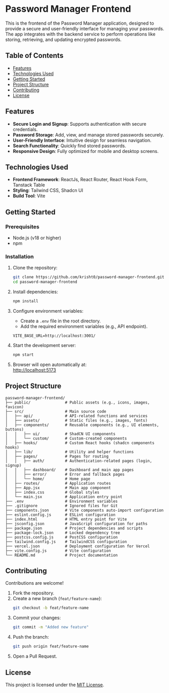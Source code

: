 # Password Manager Frontend

This is the frontend of the Password Manager application, designed to provide a secure and user-friendly interface for managing your passwords. The app integrates with the backend service to perform operations like storing, retrieving, and updating encrypted passwords.

## Table of Contents

- [Features](#features)
- [Technologies Used](#technologies-used)
- [Getting Started](#getting-started)
- [Project Structure](#project-structure)
- [Contributing](#contributing)
- [License](#license)

## Features

- **Secure Login and Signup**: Supports authentication with secure credentials.
- **Password Storage**: Add, view, and manage stored passwords securely.
- **User-Friendly Interface**: Intuitive design for seamless navigation.
- **Search Functionality**: Quickly find stored passwords.
- **Responsive Design**: Fully optimized for mobile and desktop screens.

## Technologies Used

- **Frontend Framework**: ReactJs, React Router, React Hook Form, Tanstack Table
- **Styling**: Tailwind CSS, Shadcn UI
- **Build Tool**: Vite

## Getting Started

### Prerequisites

- Node.js (v18 or higher)
- npm

### Installation

1. Clone the repository:

   ```bash
   git clone https://github.com/krisht0/password-manager-frontend.git
   cd password-manager-frontend
   ```

2. Install dependencies:

   ```bash
   npm install
   ```

3. Configure environment variables:

   - Create a `.env` file in the root directory.
   - Add the required environment variables (e.g., API endpoint).

   ```env
   VITE_BASE_URL=http://localhost:3001/
   ```

4. Start the development server:

   ```bash
   npm start
   ```

5. Browser will open automatically at:  
   [http://localhost:5173](http://localhost:5173)

## Project Structure

```
password-manager-frontend/
├── public/               # Public assets (e.g., icons, images, favicon)
├── src/                  # Main source code
│   ├── api/              # API-related functions and services
│   ├── assets/           # Static files (e.g., images, fonts)
│   ├── components/       # Reusable components (e.g., UI elements, buttons)
│   │   ├── ui/           # ShadCN UI components
│   │   └── custom/       # Custom-created components
│   ├── hooks/            # Custom React hooks (shadcn components hooks)
│   ├── lib/              # Utility and helper functions
│   ├── pages/            # Pages for routing
│   │   ├── auth/         # Authentication-related pages (login, signup)
│   │   ├── dashboard/    # Dashboard and main app pages
│   │   ├── error/        # Error and fallback pages
│   │   └── home/         # Home page
│   ├── routes/           # Application routes
│   ├── App.jsx           # Main app component
│   ├── index.css         # Global styles
│   └── main.jsx          # Application entry point
├── .env                  # Environment variables
├── .gitignore            # Ignored files for Git
├── components.json       # Vite components auto-import configuration
├── eslint.config.js      # ESLint configuration
├── index.html            # HTML entry point for Vite
├── jsconfig.json         # JavaScript configuration for paths
├── package.json          # Project dependencies and scripts
├── package-lock.json     # Locked dependency tree
├── postcss.config.js     # PostCSS configuration
├── tailwind.config.js    # TailwindCSS configuration
├── vercel.json           # Deployment configuration for Vercel
├── vite.config.js        # Vite configuration
└── README.md             # Project documentation
```

## Contributing

Contributions are welcome!

1. Fork the repository.
2. Create a new branch (`feat/feature-name`):
   ```bash
   git checkout -b feat/feature-name
   ```
3. Commit your changes:
   ```bash
   git commit -m "Added new feature"
   ```
4. Push the branch:
   ```bash
   git push origin feat/feature-name
   ```
5. Open a Pull Request.

## License

This project is licensed under the [MIT License](LICENSE).

